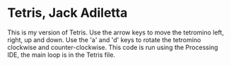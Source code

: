 # Tetris, Jack Adiletta
This is my version of Tetris. Use the arrow keys to move the tetromino left, right, up and down. Use the 'a' and 'd' keys to rotate the tetromino clockwise and counter-clockwise.
This code is run using the Processing IDE, the main loop is in the Tetris file.
